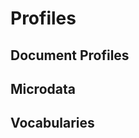Profiles
========

Document Profiles
-----------------

Microdata
---------

Vocabularies
------------